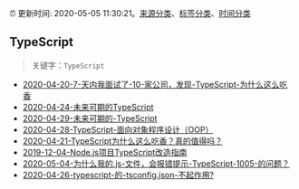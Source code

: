 :alarm_clock: 更新时间: 2020-05-05 11:30:21。[来源分类](../README.md)、[标签分类](../TAGS.md)、[时间分类](../TIMELINE.md)

## TypeScript


> 关键字：`TypeScript`



- [2020-04-20-7-天内我面试了-10-家公司，发现-TypeScript-为什么这么吃香](https://www.ershicimi.com/p/9e8a4ad92ab0676e564c6379837d7938) 
- [2020-04-24-未来可期的TypeScript](https://www.ershicimi.com/p/2a1d70522d7bf044ff46b5799a796ea6) 
- [2020-04-29-未来可期的-TypeScript](https://www.ershicimi.com/p/e4432c466e130a4a7d95681ebf0280b1) 
- [2020-04-28-TypeScript-面向对象程序设计（OOP）](https://www.ershicimi.com/p/2ea4c067b144aabd58d8411d0d077569) 
- [2020-04-21-TypeScript为什么这么吃香？真的值得吗？](https://www.ershicimi.com/p/42e24c29e93e27f12459d19a4d2cd281) 
- [2019-12-04-Node.js项目TypeScript改造指南](https://juejin.im/post/5de4867f51882573135415dd) 
- [2020-05-04-为什么我的.js-文件，会报错提示-TypeScript-1005-的问题？](https://www.v2ex.com/t/668458) 
- [2020-04-26-typescript-的-tsconfig.json-不起作用?](https://www.v2ex.com/t/666178) 